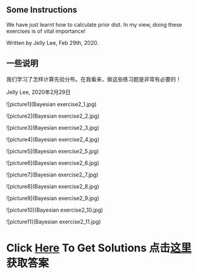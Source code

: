 ## Some Instructions

We have just learnt how to calculate prior dist. In my view, doing these exercises is of vital importance! 

Written by Jelly Lee, Feb 29th, 2020.


## 一些说明

我们学习了怎样计算先验分布。在我看来，做这些练习题是非常有必要的！

Jelly Lee, 2020年2月29日



![picture1](Bayesian exercise2_1.jpg)

![picture2](Bayesian exercise2_2.jpg)

![picture3](Bayesian exercise2_3.jpg)

![picture4](Bayesian exercise2_4.jpg)

![picture5](Bayesian exercise2_5.jpg)

![picture6](Bayesian exercise2_6.jpg)

![picture7](Bayesian exercise2_7.jpg)

![picture8](Bayesian exercise2_8.jpg)

![picture9](Bayesian exercise2_9.jpg)

![picture10](Bayesian exercise2_10.jpg)

![picture11](Bayesian exercise2_11.jpg)

# Click [Here](https://github.com/liziyue17/Bayesian-Statistics-by-Laisheng-Wei/raw/master/Exercise2/Bayesian%20exercise%202.pdf) To Get Solutions 点击[这里](https://github.com/liziyue17/Bayesian-Statistics-by-Laisheng-Wei/raw/master/Exercise2/Bayesian%20exercise%202.pdf)获取答案

